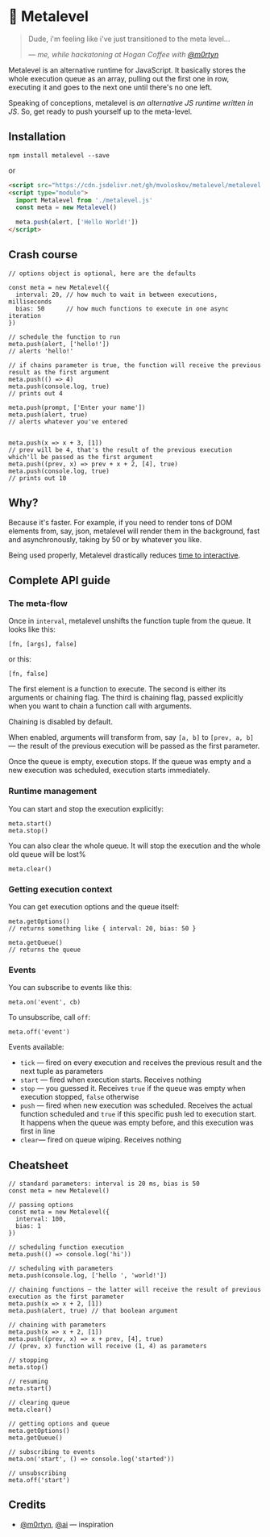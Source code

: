 # 🤪 Metalevel 
> Dude, i'm feeling like i've just transitioned to the meta level...
>
>— <cite>me, while hackatoning at Hogan Coffee with [@m0rtyn](https://github.com/m0rtyn)</cite>

Metalevel is an alternative runtime for JavaScript. It basically stores the whole execution queue as an array, pulling out the first one in row, executing it and goes to the next one until there's no one left.

Speaking of conceptions, metalevel is _an alternative JS runtime written in JS_. So, get ready to push yourself up to the meta-level.

## Installation

```
npm install metalevel --save
```

or

```HTML
<script src="https://cdn.jsdelivr.net/gh/mvoloskov/metalevel/metalevel.min.js" type="module"></script>
<script type="module">
  import Metalevel from './metalevel.js'
  const meta = new Metalevel()

  meta.push(alert, ['Hello World!'])
</script>
```

## Crash course

```JS
// options object is optional, here are the defaults

const meta = new Metalevel({
  interval: 20, // how much to wait in between executions, milliseconds
  bias: 50      // how much functions to execute in one async iteration
})

// schedule the function to run
meta.push(alert, ['hello!'])
// alerts 'hello!'

// if chains parameter is true, the function will receive the previous result as the first argument
meta.push(() => 4)
meta.push(console.log, true)
// prints out 4

meta.push(prompt, ['Enter your name'])
meta.push(alert, true)
// alerts whatever you've entered


meta.push(x => x + 3, [1])
// prev will be 4, that's the result of the previous execution which'll be passed as the first argument
meta.push((prev, x) => prev + x + 2, [4], true)
meta.push(console.log, true)
// prints out 10
```

## Why?
Because it's faster. For example, if you need to render tons of DOM elements from, say, json, metalevel will render them in the background, fast and asynchronously, taking by 50 or by whatever you like.

Being used properly, Metalevel drastically reduces [time to interactive](https://developers.google.com/web/tools/lighthouse/audits/time-to-interactive).

## Complete API guide

### The meta-flow

Once in `interval`, metalevel unshifts the function tuple from the queue. It looks like this:
```JS
[fn, [args], false]
```

or this:
```JS
[fn, false]
```

The first element is a function to execute. The second is either its arguments or chaining flag. The third is chaining flag, passed explicitly when you want to chain a function call with arguments.

Chaining is disabled by default.

When enabled, arguments will transform from, say `[a, b]` to `[prev, a, b]` — the result of the previous execution will be passed as the first parameter.

Once the queue is empty, execution stops. If the queue was empty and a new execution was scheduled, execution starts immediately.


### Runtime management

You can start and stop the execution explicitly:
```JS
meta.start()
meta.stop()
```

You can also clear the whole queue. It will stop the execution and the whole old queue will be lost%
```JS
meta.clear()
```

### Getting execution context

You can get execution options and the queue itself:
```JS
meta.getOptions()
// returns something like { interval: 20, bias: 50 }

meta.getQueue()
// returns the queue
```

### Events
You can subscribe to events like this:
```JS
meta.on('event', cb)
```

To unsubscribe, call `off`:
```JS
meta.off('event')
```

Events available:
 - `tick` — fired on every execution and receives the previous result and the next tuple as parameters  
 - `start` — fired when execution starts. Receives nothing  
 - `stop` — you guessed it. Receives `true` if the queue was empty when execution stopped, `false` otherwise  
 - `push` — fired when new execution was scheduled. Receives the actual function scheduled and `true` if this specific push led to execution start. It happens when the queue was empty before, and this execution was first in line  
 - `clear`— fired on queue wiping. Receives nothing  


## Cheatsheet
```JS
// standard parameters: interval is 20 ms, bias is 50
const meta = new Metalevel()

// passing options
const meta = new Metalevel({
  interval: 100,
  bias: 1
})

// scheduling function execution
meta.push(() => console.log('hi'))

// scheduling with parameters
meta.push(console.log, ['hello ', 'world!'])

// chaining functions — the latter will receive the result of previous execution as the first parameter
meta.push(x => x + 2, [1])
meta.push(alert, true) // that boolean argument

// chaining with parameters
meta.push(x => x + 2, [1])
meta.push((prev, x) => x + prev, [4], true)
// (prev, x) function will receive (1, 4) as parameters

// stopping
meta.stop()

// resuming
meta.start()

// clearing queue
meta.clear()

// getting options and queue
meta.getOptions()
meta.getQueue()

// subscribing to events
meta.on('start', () => console.log('started'))

// unsubscribing
meta.off('start')
```

## Credits
- [@m0rtyn](https://github.com/m0rtyn), [@ai](https://github.com/ai) — inspiration 
